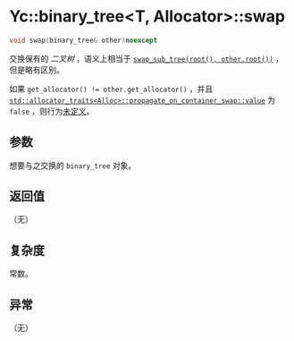 # Yc::binary_tree<T, Allocator>::swap

```C++
void swap(binary_tree& other)noexcept
```

交换保有的 _二叉树_ ，语义上相当于 [`swap_sub_tree(root(), other.root())`](swap_sub_tree.md) ，但是略有区别。

如果 `get_allocator() != other.get_allocator()` ，并且[`std::allocator_traits<Alloc>::propagate_on_container_swap::value`](https://zh.cppreference.com/w/cpp/memory/allocator_traits) 为 `false` ，则行为[未定义](https://zh.cppreference.com/w/cpp/language/ub)。

## 参数

想要与之交换的 `binary_tree` 对象。

## 返回值

（无）

## 复杂度

常数。

## 异常

（无）
